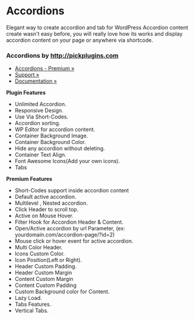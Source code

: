 # Accordions
Elegant way to create accordion and tab for WordPress
Accordion content create wasn't easy before, you will really love how its works and display accordion content on your page or anywhere via shortcode.


### Accordions by http://pickplugins.com

* [Accordions - Premium &raquo;](https://www.pickplugins.com/item/accordions-html-css3-responsive-accordion-grid-for-wordpress/?ref=wordpress.org)
* [Support &raquo;](http://www.pickplugins.com/questions/?ref=wordpress.org)
* [Documentation &raquo;](https://pickplugins.com/docs/documentation/accordions/?ref=wordpress.org)


**Plugin Features**

* Unlimited Accordion.
* Responsive Design.
* Use Via Short-Codes.
* Accordion sorting.
* WP Editor for accordion content.
* Container Background Image.
* Container Background Color.
* Hide any accordion without deleting.
* Container Text Align.
* Font Awesome Icons(Add your own icons).
* Tabs

<strong>Premium Features</strong><br />

* Short-Codes support inside accordion content
* Default active accordion.
* Multilevel , Nested accordion.
* Click Header to scroll top.
* Active on Mouse Hover.
* Filter Hook for Accordion Header & Content.
* Open/Active accordion by url Parameter, (ex: yourdomain.com/accordion-page/?id=2)
* Mouse click or hover event for active accordion.
* Multi Color Header.
* Icons Custom Color.
* Icon Position(Left or Right).
* Header Custom Padding.
* Header Custom Margin
* Content Custom Margin
* Content Custom Padding
* Custom Background color for Content.
* Lazy Load.
* Tabs Features.
* Vertical Tabs.
